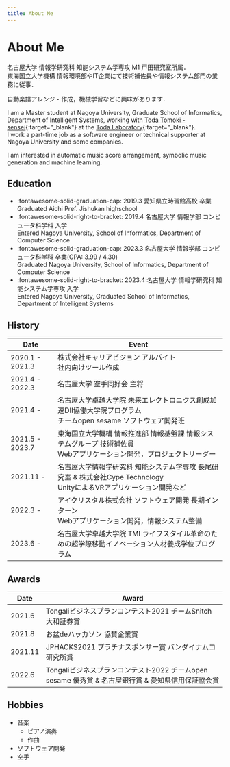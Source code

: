 ```yaml
---
title: About Me
---
```


# About Me

名古屋大学 情報学研究科 知能システム学専攻 M1 戸田研究室所属．  
東海国立大学機構 情報環境部やIT企業にて技術補佐員や情報システム部門の業務に従事．

自動楽譜アレンジ・作成，機械学習などに興味があります．

I am a Master student at Nagoya University, Graduate School of Informatics, Department of Intelligent Systems, working with [Toda Tomoki - sensei](https://sites.google.com/site/tomokitoda/){:target="_blank"} at the [Toda Laboratory](https://www.toda.is.i.nagoya-u.ac.jp){:target="_blank"}.  
I work a part-time job as a software engineer or technical supporter at Nagoya University and some companies.

I am interested in automatic music score arrangement, symbolic music generation and machine learning.

## Education

- :fontawesome-solid-graduation-cap: 2019.3 愛知県立時習館高校 卒業<br>Graduated Aichi Pref. Jishukan highschool
- :fontawesome-solid-right-to-bracket: 2019.4 名古屋大学 情報学部 コンピュータ科学科 入学<br>Entered Nagoya University, School of Informatics, Department of Computer Science
- :fontawesome-solid-graduation-cap: 2023.3 名古屋大学 情報学部 コンピュータ科学科 卒業(GPA: 3.99 / 4.30)<br>Graduated Nagoya University, School of Informatics, Department of Computer Science
- :fontawesome-solid-right-to-bracket: 2023.4 名古屋大学 情報学研究科 知能システム学専攻 入学<br>Entered Nagoya University, Graduated School of Informatics, Department of Intelligent Systems

## History

| Date | Event |
|--|--|
| 2020.1 - 2021.3 | 株式会社キャリアビジョン アルバイト<br>社内向けツール作成 |
| 2021.4 - 2022.3 | 名古屋大学 空手同好会 主将 |
| 2021.4 - | 名古屋大学卓越大学院 未来エレクトロニクス創成加速DII協働大学院プログラム<br>チームopen sesame ソフトウェア開発班|
| 2021.5 - 2023.7 | 東海国立大学機構 情報推進部 情報基盤課 情報システムグループ 技術補佐員<br>Webアプリケーション開発，プロジェクトリーダー |
| 2021.11 - | 名古屋大学情報学研究科 知能システム学専攻 長尾研究室 & 株式会社Cype Technology<br>UnityによるVRアプリケーション開発など |
| 2022.3 - | アイクリスタル株式会社 ソフトウェア開発 長期インターン<br>Webアプリケーション開発，情報システム整備 |
| 2023.6 - | 名古屋大学卓越大学院 TMI ライフスタイル革命のための超学際移動イノベーション人材養成学位プログラム |

## Awards

| Date | Award |
|--|--|
| 2021.6 | Tongaliビジネスプランコンテスト2021 チームSnitch 大和証券賞 |
|2021.8 | お盆deハッカソン 協賛企業賞|
|2021.11 | JPHACKS2021 プラチナスポンサー賞 バンダイナムコ研究所賞|
|2022.6 | Tongaliビジネスプランコンテスト2022 チームopen sesame 優秀賞 & 名古屋銀行賞 & 愛知県信用保証協会賞 |

## Hobbies

- 音楽
    - ピアノ演奏
    - 作曲
- ソフトウェア開発
- 空手
